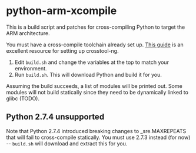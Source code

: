 python-arm-xcompile
===================

This is a build script and patches for cross-compiling Python to target the ARM architecture.

You must have a cross-compile toolchain already set up. [This guide](http://akanto.wordpress.com/2012/10/02/cross-compiling-kernel-for-raspberry-pi-on-fedora-17-part-2/) is an excellent resource for setting up crosstool-ng.

1. Edit `build.sh` and change the variables at the top to match your environment.
2. Run `build.sh`. This will download Python and build it for you.

Assuming the build succeeds, a list of modules will be printed out. Some modules
will not build statically since they need to be dynamically linked to glibc (TODO).

Python 2.7.4 unsupported
------------------------

Note that Python 2.7.4 introduced breaking changes to _sre.MAXREPEATS that will
fail to cross-compile statically. You must use 2.7.3 instead (for now) --
`build.sh` will download and extract this for you.
